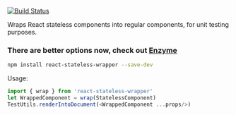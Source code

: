 [![Build Status](https://travis-ci.org/ngerritsen/react-stateless-wrapper.svg?branch=master)](https://travis-ci.org/ngerritsen/react-stateless-wrapper)

Wraps React stateless components into regular components, for unit testing purposes.

### There are better options now, check out [Enzyme](https://github.com/airbnb/enzyme)

```bash
npm install react-stateless-wrapper --save-dev
```

Usage:
```js
import { wrap } from 'react-stateless-wrapper'
let WrappedComponent = wrap(StatelessComponent)
TestUtils.renderIntoDocument(<WrappedComponent ...props/>)
```
